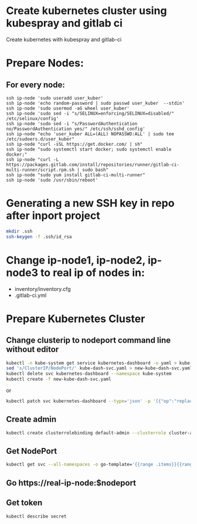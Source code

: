 # Create kubernetes cluster using kubespray and gitlab ci
Create kubernetes with kubespray and gitlab-ci

# Prepare Nodes:
## For every node:
```
ssh ip-node 'sudo useradd user_kuber'
ssh ip-node 'echo random-password | sudo passwd user_kuber  --stdin'
ssh ip-node 'sudo usermod -aG wheel user_kuber'
ssh ip-node 'sudo sed -i "s/SELINUX=enforcing/SELINUX=disabled/" /etc/selinux/config'
ssh ip-node 'sudo sed -i "s/PasswordAuthentication no/PasswordAuthentication yes/" /etc/ssh/sshd_config'
ssh ip-node "echo 'user_kuber ALL=(ALL) NOPASSWD:ALL' | sudo tee /etc/sudoers.d/user_kuber"
ssh ip-node "curl -sSL https://get.docker.com/ | sh"
ssh ip-node "sudo systemctl start docker; sudo systemctl enable docker;"
ssh ip-node "curl -L https://packages.gitlab.com/install/repositories/runner/gitlab-ci-multi-runner/script.rpm.sh | sudo bash"
ssh ip-node "sudo yum install gitlab-ci-multi-runner"
ssh ip-node 'sudo /usr/sbin/reboot'
```

# Generating a new SSH key in repo after inport project
```sh
mkdir .ssh
ssh-keygen -f .ssh/id_rsa
```

# Change ip-node1, ip-node2, ip-node3 to real ip of nodes in:
  - inventory/inventory.cfg
  - .gitlab-ci.yml

# Prepare Kubernetes Cluster

## Change clusterip to nodeport command line without editor
```sh
kubectl -n kube-system get service kubernetes-dashboard -o yaml > kube-dash-svc.yaml
sed 's/ClusterIP/NodePort/' kube-dash-svc.yaml > new-kube-dash-svc.yaml
kubectl delete svc kubernetes-dashboard --namespace kube-system
kubectl create -f new-kube-dash-svc.yaml
```
or
```sh
kubectl patch svc kubernetes-dashboard --type='json' -p '[{"op":"replace","path":"/spec/type","value":"NodePort"}]'
```

## Create admin
```sh
kubectl create clusterrolebinding default-admin --clusterrole cluster-admin --serviceaccount=default:default
```
## Get NodePort
```sh
kubectl get svc --all-namespaces -o go-template='{{range .items}}{{range.spec.ports}}{{if .nodePort}}{{.nodePort}}{{"\n"}}{{end}}{{end}}{{end}}'
```
## Go https://real-ip-node:$nodeport

## Get token
```sh
kubectl describe secret
```

